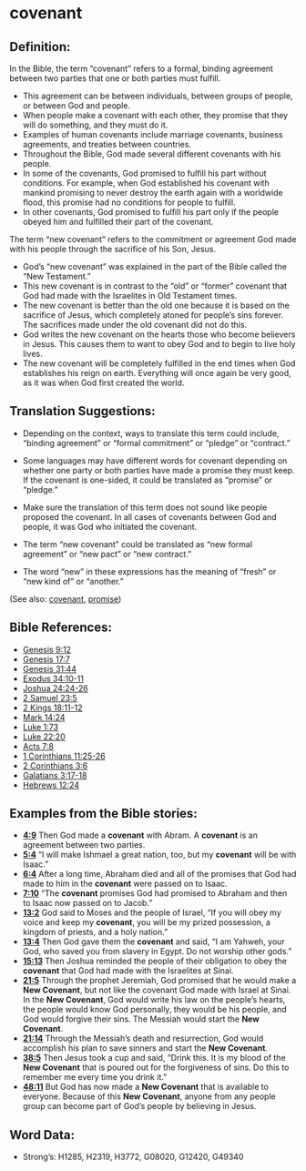 # covenant

## Definition:

In the Bible, the term “covenant” refers to a formal, binding agreement between two parties that one or both parties must fulfill.

* This agreement can be between individuals, between groups of people, or between God and people.
* When people make a covenant with each other, they promise that they will do something, and they must do it.
* Examples of human covenants include marriage covenants, business agreements, and treaties between countries.
* Throughout the Bible, God made several different covenants with his people.
* In some of the covenants, God promised to fulfill his part without conditions. For example, when God established his covenant with mankind promising to never destroy the earth again with a worldwide flood, this promise had no conditions for people to fulfill.
* In other covenants, God promised to fulfill his part only if the people obeyed him and fulfilled their part of the covenant.

The term “new covenant” refers to the commitment or agreement God made with his people through the sacrifice of his Son, Jesus.

* God’s “new covenant” was explained in the part of the Bible called the “New Testament.”
* This new covenant is in contrast to the “old” or “former” covenant that God had made with the Israelites in Old Testament times.
* The new covenant is better than the old one because it is based on the sacrifice of Jesus, which completely atoned for people’s sins forever. The sacrifices made under the old covenant did not do this.
* God writes the new covenant on the hearts those who become believers in Jesus. This causes them to want to obey God and to begin to live holy lives.
* The new covenant will be completely fulfilled in the end times when God establishes his reign on earth. Everything will once again be very good, as it was when God first created the world.

## Translation Suggestions:

* Depending on the context, ways to translate this term could include, “binding agreement” or “formal commitment” or “pledge” or “contract.”
* Some languages may have different words for covenant depending on whether one party or both parties have made a promise they must keep. If the covenant is one-sided, it could be translated as “promise” or “pledge.”
* Make sure the translation of this term does not sound like people proposed the covenant. In all cases of covenants between God and people, it was God who initiated the covenant.

* The term “new covenant” could be translated as “new formal agreement” or “new pact” or “new contract.”
* The word “new” in these expressions has the meaning of “fresh” or “new kind of” or “another.”

(See also: [covenant](../kt/covenant.md), [promise](../kt/promise.md))

## Bible References:

* [Genesis 9:12](rc://en/tn/help/gen/09/12)
* [Genesis 17:7](rc://en/tn/help/gen/17/07)
* [Genesis 31:44](rc://en/tn/help/gen/31/44)
* [Exodus 34:10-11](rc://en/tn/help/exo/34/10)
* [Joshua 24:24-26](rc://en/tn/help/jos/24/24)
* [2 Samuel 23:5](rc://en/tn/help/2sa/23/5)
* [2 Kings 18:11-12](rc://en/tn/help/2ki/18/11)
* [Mark 14:24](rc://en/tn/help/mrk/14/24)
* [Luke 1:73](rc://en/tn/help/luk/01/73)
* [Luke 22:20](rc://en/tn/help/luk/22/20)
* [Acts 7:8](rc://en/tn/help/act/07/08)
* [1 Corinthians 11:25-26](rc://en/tn/help/1co/11/25)
* [2 Corinthians 3:6](rc://en/tn/help/2co/03/06)
* [Galatians 3:17-18](rc://en/tn/help/gal/03/17)
* [Hebrews 12:24](rc://en/tn/help/heb/12/24)

## Examples from the Bible stories:

* __[4:9](rc://en/tn/help/obs/04/09)__ Then God made a __covenant__ with Abram. A __covenant__ is an agreement between two parties.
* __[5:4](rc://en/tn/help/obs/05/04)__ “I will make Ishmael a great nation, too, but my __covenant__ will be with Isaac.”
* __[6:4](rc://en/tn/help/obs/06/04)__ After a long time, Abraham died and all of the promises that God had made to him in the __covenant__ were passed on to Isaac.
* __[7:10](rc://en/tn/help/obs/07/10)__ “The __covenant__ promises God had promised to Abraham and then to Isaac now passed on to Jacob.”
* __[13:2](rc://en/tn/help/obs/13/02)__ God said to Moses and the people of Israel, “If you will obey my voice and keep my __covenant__, you will be my prized possession, a kingdom of priests, and a holy nation.”
* __[13:4](rc://en/tn/help/obs/13/04)__ Then God gave them the __covenant__ and said, “I am Yahweh, your God, who saved you from slavery in Egypt. Do not worship other gods.”
* __[15:13](rc://en/tn/help/obs/15/13)__ Then Joshua reminded the people of their obligation to obey the __covenant__ that God had made with the Israelites at Sinai.
* __[21:5](rc://en/tn/help/obs/21/05)__ Through the prophet Jeremiah, God promised that he would make a __New Covenant__, but not like the covenant God made with Israel at Sinai. In the __New Covenant__, God would write his law on the people’s hearts, the people would know God personally, they would be his people, and God would forgive their sins. The Messiah would start the __New Covenant__.
* __[21:14](rc://en/tn/help/obs/21/14)__ Through the Messiah’s death and resurrection, God would accomplish his plan to save sinners and start the __New Covenant__.
* __[38:5](rc://en/tn/help/obs/38/05)__ Then Jesus took a cup and said, “Drink this. It is my blood of the __New Covenant__ that is poured out for the forgiveness of sins. Do this to remember me every time you drink it.”
* __[48:11](rc://en/tn/help/obs/48/11)__ But God has now made a __New Covenant__ that is available to everyone. Because of this __New Covenant__, anyone from any people group can become part of God’s people by believing in Jesus.

## Word Data:

* Strong’s: H1285, H2319, H3772, G08020, G12420, G49340
